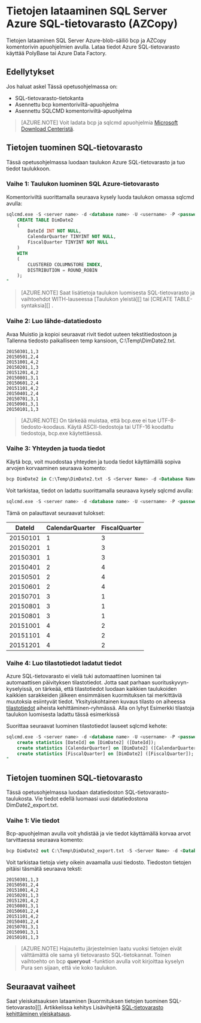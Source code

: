 <properties
   pageTitle="Tietojen lataaminen SQL Server Azure SQL-tietovarasto (PolyBase) | Microsoft Azure"
   description="Tietojen vieminen tasainen tiedostoja, voit tuoda tietoja Azure-blob-säiliö AZCopy ja PolyBase ingest tietojen tuominen SQL Azure-tietovarasto SQL Server käyttää bcp."
   services="sql-data-warehouse"
   documentationCenter="NA"
   authors="ckarst"
   manager="barbkess"
   editor=""/>

<tags
   ms.service="sql-data-warehouse"
   ms.devlang="NA"
   ms.topic="get-started-article"
   ms.tgt_pltfrm="NA"
   ms.workload="data-services"
   ms.date="06/30/2016"
   ms.author="cakarst;barbkess;sonyama"/>


# <a name="load-data-from-sql-server-into-azure-sql-data-warehouse-azcopy"></a>Tietojen lataaminen SQL Server Azure SQL-tietovarasto (AZCopy)

Tietojen lataaminen SQL Server Azure-blob-säiliö bcp ja AZCopy komentorivin apuohjelmien avulla. Lataa tiedot Azure SQL-tietovarasto käyttää PolyBase tai Azure Data Factory. 


## <a name="prerequisites"></a>Edellytykset

Jos haluat askel Tässä opetusohjelmassa on:

- SQL-tietovarasto-tietokanta
- Asennettu bcp komentoriviltä-apuohjelma
- Asennettu SQLCMD komentoriviltä-apuohjelma

>[AZURE.NOTE] Voit ladata bcp ja sqlcmd apuohjelmia [Microsoft Download Centeristä][].

## <a name="import-data-into-sql-data-warehouse"></a>Tietojen tuominen SQL-tietovarasto

Tässä opetusohjelmassa luodaan taulukon Azure SQL-tietovarasto ja tuo tiedot taulukkoon.

### <a name="step-1-create-a-table-in-azure-sql-data-warehouse"></a>Vaihe 1: Taulukon luominen SQL Azure-tietovarasto

Komentoriviltä suorittamalla seuraava kysely luoda taulukon omassa sqlcmd avulla:

```sql
sqlcmd.exe -S <server name> -d <database name> -U <username> -P <password> -I -Q "
    CREATE TABLE DimDate2
    (
        DateId INT NOT NULL,
        CalendarQuarter TINYINT NOT NULL,
        FiscalQuarter TINYINT NOT NULL
    )
    WITH
    (
        CLUSTERED COLUMNSTORE INDEX,
        DISTRIBUTION = ROUND_ROBIN
    );
"
```

>[AZURE.NOTE] Saat lisätietoja taulukon luomisesta SQL-tietovarasto ja vaihtoehdot WITH-lauseessa [Taulukon yleistä][] tai [CREATE TABLE-syntaksia][] .

### <a name="step-2-create-a-source-data-file"></a>Vaihe 2: Luo lähde-datatiedosto

Avaa Muistio ja kopioi seuraavat rivit tiedot uuteen tekstitiedostoon ja Tallenna tiedosto paikalliseen temp kansioon, C:\Temp\DimDate2.txt.

```
20150301,1,3
20150501,2,4
20151001,4,2
20150201,1,3
20151201,4,2
20150801,3,1
20150601,2,4
20151101,4,2
20150401,2,4
20150701,3,1
20150901,3,1
20150101,1,3
```

> [AZURE.NOTE] On tärkeää muistaa, että bcp.exe ei tue UTF-8-tiedosto-koodaus. Käytä ASCII-tiedostoja tai UTF-16 koodattu tiedostoja, bcp.exe käytettäessä.

### <a name="step-3-connect-and-import-the-data"></a>Vaihe 3: Yhteyden ja tuoda tiedot
Käytä bcp, voit muodostaa yhteyden ja tuoda tiedot käyttämällä sopiva arvojen korvaaminen seuraava komento:

```sql
bcp DimDate2 in C:\Temp\DimDate2.txt -S <Server Name> -d <Database Name> -U <Username> -P <password> -q -c -t  ','
```

Voit tarkistaa, tiedot on ladattu suorittamalla seuraava kysely sqlcmd avulla:

```sql
sqlcmd.exe -S <server name> -d <database name> -U <username> -P <password> -I -Q "SELECT * FROM DimDate2 ORDER BY 1;"
```

Tämä on palauttavat seuraavat tulokset:

DateId |CalendarQuarter |FiscalQuarter
----------- |--------------- |-------------
20150101 |1 |3
20150201 |1 |3
20150301 |1 |3
20150401 |2 |4
20150501 |2 |4
20150601 |2 |4
20150701 |3 |1
20150801 |3 |1
20150801 |3 |1
20151001 |4 |2
20151101 |4 |2
20151201 |4 |2

### <a name="step-4-create-statistics-on-your-newly-loaded-data"></a>Vaihe 4: Luo tilastotiedot ladatut tiedot

Azure SQL-tietovarasto ei vielä tuki automaattinen luominen tai automaattisen päivityksen tilastotiedot. Jotta saat parhaan suorituskyvyn-kyselyissä, on tärkeää, että tilastotiedot luodaan kaikkien taulukoiden kaikkien sarakkeiden jälkeen ensimmäisen kuormituksen tai merkittäviä muutoksia esiintyvät tiedot. Yksityiskohtainen kuvaus tilasto on aiheessa [tilastotiedot][] aiheista kehittäminen-ryhmässä. Alla on lyhyt Esimerkki tilastoja taulukon luomisesta ladattu tässä esimerkissä

Suorittaa seuraavat luominen tilastotiedot lauseet sqlcmd kehote:

```sql
sqlcmd.exe -S <server name> -d <database name> -U <username> -P <password> -I -Q "
    create statistics [DateId] on [DimDate2] ([DateId]);
    create statistics [CalendarQuarter] on [DimDate2] ([CalendarQuarter]);
    create statistics [FiscalQuarter] on [DimDate2] ([FiscalQuarter]);
"
```

## <a name="export-data-from-sql-data-warehouse"></a>Tietojen tuominen SQL-tietovarasto
Tässä opetusohjelmassa luodaan datatiedoston SQL-tietovarasto-taulukosta. Vie tiedot edellä luomaasi uusi datatiedostona DimDate2_export.txt.

### <a name="step-1-export-the-data"></a>Vaihe 1: Vie tiedot

Bcp-apuohjelman avulla voit yhdistää ja vie tiedot käyttämällä korvaa arvot tarvittaessa seuraava komento:

```sql
bcp DimDate2 out C:\Temp\DimDate2_export.txt -S <Server Name> -d <Database Name> -U <Username> -P <password> -q -c -t ','
```
Voit tarkistaa tietoja viety oikein avaamalla uusi tiedosto. Tiedoston tietojen pitäisi täsmätä seuraava teksti:

```
20150301,1,3
20150501,2,4
20151001,4,2
20150201,1,3
20151201,4,2
20150801,3,1
20150601,2,4
20151101,4,2
20150401,2,4
20150701,3,1
20150901,3,1
20150101,1,3
```

>[AZURE.NOTE] Hajautettu järjestelmien laatu vuoksi tietojen eivät välttämättä ole sama yli tietovarasto SQL-tietokannat. Toinen vaihtoehto on bcp **queryout** -funktion avulla voit kirjoittaa kyselyn Pura sen sijaan, että vie koko taulukon.

## <a name="next-steps"></a>Seuraavat vaiheet
Saat yleiskatsauksen lataaminen [kuormituksen tietojen tuominen SQL-tietovarasto][].
Artikkelissa kehitys Lisävihjeitä [SQL-tietovarasto kehittäminen yleiskatsaus][].

<!--Image references-->

<!--Article references-->

[Lataa tiedot SQL-tietovarasto]: ./sql-data-warehouse-overview-load.md
[SQL-tietovarasto kehittäminen yleiskatsaus]: ./sql-data-warehouse-overview-develop.md
[Taulukon yleiskatsaus]: ./sql-data-warehouse-tables-overview.md
[Tilastotiedot]: ./sql-data-warehouse-tables-statistics.md

<!--MSDN references-->
[bcp]: https://msdn.microsoft.com/library/ms162802.aspx
[Luo taulukko syntaksi]: https://msdn.microsoft.com/library/mt203953.aspx

<!--Other Web references-->
[Microsoft Download Centeristä]: https://www.microsoft.com/download/details.aspx?id=36433
